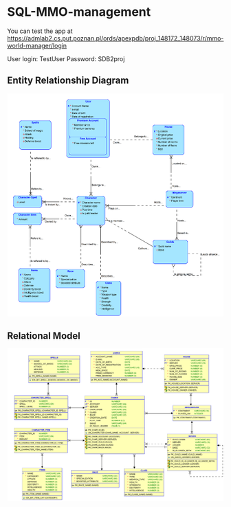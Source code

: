 # SQL-MMO-management
You can test the app at https://admlab2.cs.put.poznan.pl/ords/apexpdb/proj_148172_148073/r/mmo-world-manager/login

User login:
TestUser
Password:
SDB2proj

## Entity Relationship Diagram
![alt text](https://github.com/AlekOwcz/SQL-MMO-management/blob/main/Entity%20Relationship%20DIagram.png?raw=true)

## Relational Model
![alt text](https://github.com/AlekOwcz/SQL-MMO-management/blob/main/Relational%20Diagram.png?raw=true)

